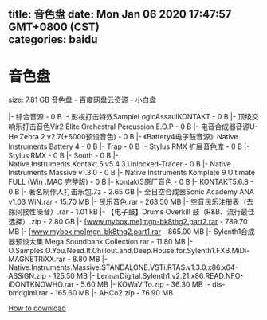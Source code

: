 
title: 音色盘
date: Mon Jan 06 2020 17:47:57 GMT+0800 (CST)    
categories: baidu
---

# 音色盘
size: 7.81 GB
 音色盘 - 百度网盘云资源 - 小白盘
 
|- 综合音源 - 0 B
|- 影視打击特效SampleLogicAssaulKONTAKT - 0 B
|- 顶级交响乐打击音色Vir2 Elite Orchestral Percussion E.O.P - 0 B
|- 电音合成器音源U-He Zebra 2 v2.7(+6000预设音色) - 0 B
|- 《Battery4电子鼓音源》Native Instruments Battery 4 - 0 B
|- Trap - 0 B
|- Stylus RMX 扩展音色库 - 0 B
|- Stylus RMX - 0 B
|- South - 0 B
|- Native.Instruments.Kontakt.5.v5.4.3.Unlocked-Tracer - 0 B
|- Native Instruments Massive v1.3.0 - 0 B
|- Native Instruments Komplete 9 Ultimate FULL (Win .MAC 完整版) - 0 B
|- kontakt5原厂音色 - 0 B
|- KONTAKT5.6.8 - 0 B
|- 著名制作人打击乐包.7z - 2.65 GB
|- 全日空合成器Sonic Academy ANA v1.03 WiN.rar - 15.70 MB
|- 民乐音色.rar - 263.50 MB
|- 空音民乐注册表（去除间接性噪音）.rar - 1.01 kB
|- 【电子鼓】Drums Overkill 鼓（R&B、流行最佳选择）.zip - 2.80 GB
|- [www.mybox.me]mgn-bk8thg2.part2.rar - 789.70 MB
|- [www.mybox.me]mgn-bk8thg2.part1.rar - 865.00 MB
|- Sylenth1合成器预设大集 Mega Soundbank Collection.rar - 11.80 MB
|- O.Samples.O.You.Need.It.Chillout.and.Deep.House.for.Sylenth1.FXB.MiDi-MAGNETRiXX.rar - 8.80 MB
|- Native.Instruments.Massive.STANDALONE.VSTi.RTAS.v1.3.0.x86.x64-ASSiGN.zip - 125.50 MB
|- LennarDigital.Sylenth1.v2.21.x86.READ.NFO-iDONTKNOWHO.rar - 5.60 MB
|- KOWaViTo.zip - 36.30 MB
|- dis-bmdglml.rar - 165.60 MB
|- AHCo2.zip - 76.90 MB

[How to download](https://bpcam.bemobtrk.com/go/2ceec3aa-1ca2-46d6-b9ff-aaa5c184517c?jno=5477)